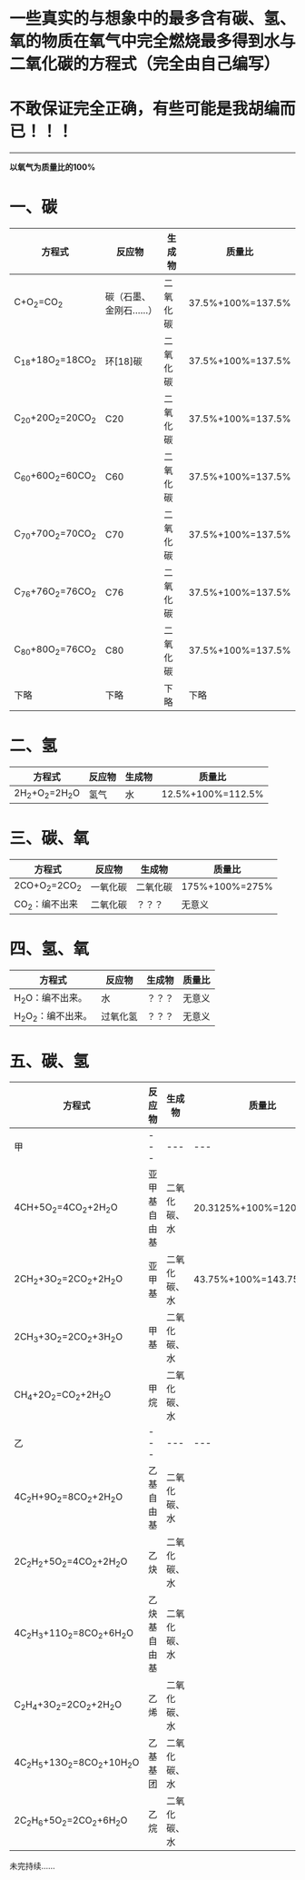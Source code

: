 # 一些真实的与想象中的最多含有碳、氢、氧的物质在氧气中完全燃烧最多得到水与二氧化碳的方程式（完全由自己编写）  
# 不敢保证完全正确，有些可能是我胡编而已！！！  
******  
**以氧气为质量比的100%**  

# 一、碳

| 方程式 | 反应物 | 生成物 | 质量比 |   
| --- | --- | --- | --- |   
| C+O<sub>2</sub>=CO<sub>2</sub> | 碳（石墨、金刚石……） | 二氧化碳 | 37.5%+100%=137.5% |  
| C<sub>18</sub>+18O<sub>2</sub>=18CO<sub>2</sub> | 环[18]碳 | 二氧化碳 | 37.5%+100%=137.5% |   
| C<sub>20</sub>+20O<sub>2</sub>=20CO<sub>2</sub> | C20 | 二氧化碳 | 37.5%+100%=137.5% |   
| C<sub>60</sub>+60O<sub>2</sub>=60CO<sub>2</sub> | C60 | 二氧化碳 | 37.5%+100%=137.5% |  
| C<sub>70</sub>+70O<sub>2</sub>=70CO<sub>2</sub> | C70 | 二氧化碳 | 37.5%+100%=137.5% |   
| C<sub>76</sub>+76O<sub>2</sub>=76CO<sub>2</sub> | C76 | 二氧化碳 | 37.5%+100%=137.5% |  
| C<sub>80</sub>+80O<sub>2</sub>=76CO<sub>2</sub> | C80 | 二氧化碳 | 37.5%+100%=137.5% |  
| 下略 | 下略 | 下略 | 下略 |  

# 二、氢

| 方程式 | 反应物 | 生成物 | 质量比 |  
| --- | --- | --- | --- |  
| 2H<sub>2</sub>+O<sub>2</sub>=2H<sub>2</sub>O | 氢气 | 水 | 12.5%+100%=112.5% |  

# 三、碳、氧

| 方程式 | 反应物 | 生成物 | 质量比 |  
| --- | --- | --- | --- |  
| 2CO+O<sub>2</sub>=2CO<sub>2</sub> | 一氧化碳 | 二氧化碳 | 175%+100%=275% |  
| CO<sub>2</sub>：编不出来 | 二氧化碳 | ？？？ | 无意义 |  

# 四、氢、氧

| 方程式 | 反应物 | 生成物 | 质量比 |  
| --- | --- | --- | --- |  
| H<sub>2</sub>O：编不出来。 | 水 | ？？？ | 无意义 |    
| H<sub>2</sub>O<sub>2</sub>：编不出来。 | 过氧化氢 | ？？？ | 无意义 |  

# 五、碳、氢

| 方程式 | 反应物 | 生成物 | 质量比 |  
| --- | --- | --- | --- |  
| 甲 | --- | --- | --- |  
| 4CH+5O<sub>2</sub>=4CO<sub>2</sub>+2H<sub>2</sub>O | 亚甲基自由基 | 二氧化碳、水 | 20.3125%+100%=120.3125% |
| 2CH<sub>2</sub>+3O<sub>2</sub>=2CO<sub>2</sub>+2H<sub>2</sub>O | 亚甲基 | 二氧化碳、水 | 43.75%+100%=143.75% | 
| 2CH<sub>3</sub>+3O<sub>2</sub>=2CO<sub>2</sub>+3H<sub>2</sub>O | 甲基 | 二氧化碳、水 |  |  
| CH<sub>4</sub>+2O<sub>2</sub>=CO<sub>2</sub>+2H<sub>2</sub>O | 甲烷 | 二氧化碳、水 |  |  
| 乙 | --- | --- | --- |  
| 4C<sub>2</sub>H+9O<sub>2</sub>=8CO<sub>2</sub>+2H<sub>2</sub>O | 乙基自由基 | 二氧化碳、水 |  |  
| 2C<sub>2</sub>H<sub>2</sub>+5O<sub>2</sub>=4CO<sub>2</sub>+2H<sub>2</sub>O | 乙炔 | 二氧化碳、水 |  |  
| 4C<sub>2</sub>H<sub>3</sub>+11O<sub>2</sub>=8CO<sub>2</sub>+6H<sub>2</sub>O | 乙炔基自由基 | 二氧化碳、水 |  |  
| C<sub>2</sub>H<sub>4</sub>+3O<sub>2</sub>=2CO<sub>2</sub>+2H<sub>2</sub>O | 乙烯 | 二氧化碳、水 |  |  
| 4C<sub>2</sub>H<sub>5</sub>+13O<sub>2</sub>=8CO<sub>2</sub>+10H<sub>2</sub>O | 乙基基团 | 二氧化碳、水 |  |  
| 2C<sub>2</sub>H<sub>6</sub>+5O<sub>2</sub>=2CO<sub>2</sub>+6H<sub>2</sub>O | 乙烷 | 二氧化碳、水 |  |  

未完持续……
